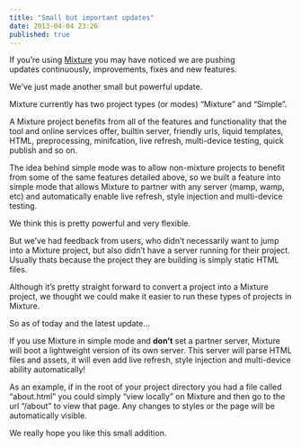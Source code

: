 ```yaml
---
title: "Small but important updates"
date: 2013-04-04 23:26
published: true
---
```


If you&#8217;re using [Mixture](http://mixture.io) you may have noticed we are pushing updates continuously, improvements, fixes and new features.

We&#8217;ve just made another small but powerful update.

Mixture currently has two project types (or modes) &#8220;Mixture&#8221; and &#8220;Simple&#8221;.

A Mixture project benefits from all of the features and functionality that the tool and online services offer, builtin server, friendly urls, liquid templates, HTML, preprocessing, minifcation, live refresh, multi-device testing, quick publish and so on.

The idea behind simple mode was to allow non-mixture projects to benefit from some of the same features detailed above, so we built a feature into simple mode that allows Mixture to partner with any server (mamp, wamp, etc) and automatically enable live refresh, style injection and multi-device testing.

We think this is pretty powerful and very flexible.

But we&#8217;ve had feedback from users, who didn&#8217;t necessarily want to jump into a Mixture project, but also didn&#8217;t have a server running for their project. Usually thats because the project they are building is simply static HTML files.

Although it&#8217;s pretty straight forward to convert a project into a Mixture project, we thought we could make it easier to run these types of projects in Mixture.

So as of today and the latest update&#8230;

If you use Mixture in simple mode and **don&#8217;t** set a partner server, Mixture will boot a lightweight version of its own server. This server will parse HTML files and assets, it will even add live refresh, style injection and multi-device ability automatically!

<span>As an example, if in the root of your project directory you had a file called &#8220;about.html&#8221; you could simply &#8220;view locally&#8221; on Mixture and then go to the url &#8220;/about&#8221; to view that page. Any changes to styles or the page will be automatically visible.</span>

<span>We really hope you like this small addition.</span>